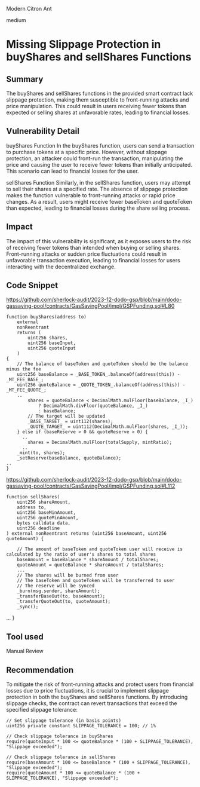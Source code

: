 Modern Citron Ant

medium

# Missing Slippage Protection in buyShares and sellShares Functions

## Summary
The buyShares and sellShares functions in the provided smart contract lack slippage protection, making them susceptible to front-running attacks and price manipulation. This could result in users receiving fewer tokens than expected or selling shares at unfavorable rates, leading to financial losses.

## Vulnerability Detail
buyShares Function
In the buyShares function, users can send a transaction to purchase tokens at a specific price. However, without slippage protection, an attacker could front-run the transaction, manipulating the price and causing the user to receive fewer tokens than initially anticipated. This scenario can lead to financial losses for the user.

sellShares Function
Similarly, in the sellShares function, users may attempt to sell their shares at a specified rate. The absence of slippage protection makes the function vulnerable to front-running attacks or rapid price changes. As a result, users might receive fewer baseToken and quoteToken than expected, leading to financial losses during the share selling process.

## Impact
The impact of this vulnerability is significant, as it exposes users to the risk of receiving fewer tokens than intended when buying or selling shares. Front-running attacks or sudden price fluctuations could result in unfavorable transaction execution, leading to financial losses for users interacting with the decentralized exchange.

## Code Snippet
https://github.com/sherlock-audit/2023-12-dodo-gsp/blob/main/dodo-gassaving-pool/contracts/GasSavingPool/impl/GSPFunding.sol#L80

    function buyShares(address to)
        external
        nonReentrant
        returns (
            uint256 shares,
            uint256 baseInput,
            uint256 quoteInput
        )
    {
        // The balance of baseToken and quoteToken should be the balance minus the fee
        uint256 baseBalance = _BASE_TOKEN_.balanceOf(address(this)) - _MT_FEE_BASE_;
        uint256 quoteBalance = _QUOTE_TOKEN_.balanceOf(address(this)) - _MT_FEE_QUOTE_;
        ..
            shares = quoteBalance < DecimalMath.mulFloor(baseBalance, _I_)
                ? DecimalMath.divFloor(quoteBalance, _I_)
                : baseBalance;
            // The target will be updated
            _BASE_TARGET_ = uint112(shares);
            _QUOTE_TARGET_ = uint112(DecimalMath.mulFloor(shares, _I_));
        } else if (baseReserve > 0 && quoteReserve > 0) {
          ..
            shares = DecimalMath.mulFloor(totalSupply, mintRatio);
          .. 
        _mint(to, shares);
        _setReserve(baseBalance, quoteBalance);
    ..
    }

https://github.com/sherlock-audit/2023-12-dodo-gsp/blob/main/dodo-gassaving-pool/contracts/GasSavingPool/impl/GSPFunding.sol#L112


    function sellShares(
        uint256 shareAmount,
        address to,
        uint256 baseMinAmount,
        uint256 quoteMinAmount,
        bytes calldata data,
        uint256 deadline
    ) external nonReentrant returns (uint256 baseAmount, uint256 quoteAmount) {
         
        // The amount of baseToken and quoteToken user will receive is calculated by the ratio of user's shares to total shares
        baseAmount = baseBalance * shareAmount / totalShares;
        quoteAmount = quoteBalance * shareAmount / totalShares;
        ...
        // The shares will be burned from user
        // The baseToken and quoteToken will be transferred to user
        // The reserve will be synced
        _burn(msg.sender, shareAmount);
        _transferBaseOut(to, baseAmount);
        _transferQuoteOut(to, quoteAmount);
        _sync();
   ...
    }

## Tool used
Manual Review

## Recommendation
To mitigate the risk of front-running attacks and protect users from financial losses due to price fluctuations, it is crucial to implement slippage protection in both the buyShares and sellShares functions. By introducing slippage checks, the contract can revert transactions that exceed the specified slippage tolerance:

    // Set slippage tolerance (in basis points)
    uint256 private constant SLIPPAGE_TOLERANCE = 100; // 1%

    // Check slippage tolerance in buyShares
    require(quoteInput * 100 <= quoteBalance * (100 + SLIPPAGE_TOLERANCE), "Slippage exceeded");

    // Check slippage tolerance in sellShares
    require(baseAmount * 100 <= baseBalance * (100 + SLIPPAGE_TOLERANCE), "Slippage exceeded");
    require(quoteAmount * 100 <= quoteBalance * (100 + SLIPPAGE_TOLERANCE), "Slippage exceeded");


